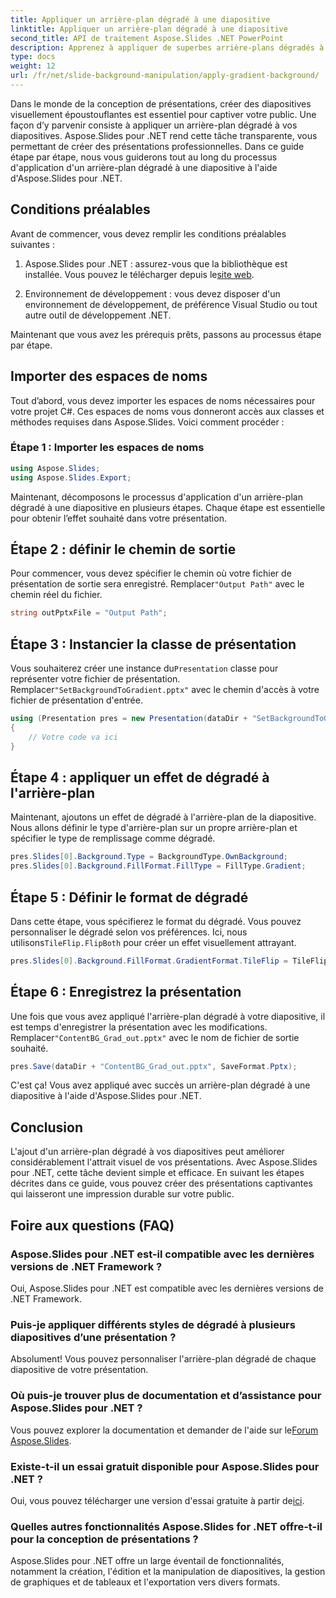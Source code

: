 ```yaml
---
title: Appliquer un arrière-plan dégradé à une diapositive
linktitle: Appliquer un arrière-plan dégradé à une diapositive
second_title: API de traitement Aspose.Slides .NET PowerPoint
description: Apprenez à appliquer de superbes arrière-plans dégradés à vos diapositives PowerPoint à l'aide d'Aspose.Slides pour .NET. Élevez vos présentations !
type: docs
weight: 12
url: /fr/net/slide-background-manipulation/apply-gradient-background/
---
```


Dans le monde de la conception de présentations, créer des diapositives visuellement époustouflantes est essentiel pour captiver votre public. Une façon d’y parvenir consiste à appliquer un arrière-plan dégradé à vos diapositives. Aspose.Slides pour .NET rend cette tâche transparente, vous permettant de créer des présentations professionnelles. Dans ce guide étape par étape, nous vous guiderons tout au long du processus d'application d'un arrière-plan dégradé à une diapositive à l'aide d'Aspose.Slides pour .NET.

## Conditions préalables

Avant de commencer, vous devez remplir les conditions préalables suivantes :

1.  Aspose.Slides pour .NET : assurez-vous que la bibliothèque est installée. Vous pouvez le télécharger depuis le[site web](https://releases.aspose.com/slides/net/).

2. Environnement de développement : vous devez disposer d'un environnement de développement, de préférence Visual Studio ou tout autre outil de développement .NET.

Maintenant que vous avez les prérequis prêts, passons au processus étape par étape.

## Importer des espaces de noms

Tout d’abord, vous devez importer les espaces de noms nécessaires pour votre projet C#. Ces espaces de noms vous donneront accès aux classes et méthodes requises dans Aspose.Slides. Voici comment procéder :

### Étape 1 : Importer les espaces de noms

```csharp
using Aspose.Slides;
using Aspose.Slides.Export;
```

Maintenant, décomposons le processus d'application d'un arrière-plan dégradé à une diapositive en plusieurs étapes. Chaque étape est essentielle pour obtenir l’effet souhaité dans votre présentation.

## Étape 2 : définir le chemin de sortie

 Pour commencer, vous devez spécifier le chemin où votre fichier de présentation de sortie sera enregistré. Remplacer`"Output Path"` avec le chemin réel du fichier.

```csharp
string outPptxFile = "Output Path";
```

## Étape 3 : Instancier la classe de présentation

 Vous souhaiterez créer une instance du`Presentation` classe pour représenter votre fichier de présentation. Remplacer`"SetBackgroundToGradient.pptx"` avec le chemin d'accès à votre fichier de présentation d'entrée.

```csharp
using (Presentation pres = new Presentation(dataDir + "SetBackgroundToGradient.pptx"))
{
    // Votre code va ici
}
```

## Étape 4 : appliquer un effet de dégradé à l'arrière-plan

Maintenant, ajoutons un effet de dégradé à l'arrière-plan de la diapositive. Nous allons définir le type d'arrière-plan sur un propre arrière-plan et spécifier le type de remplissage comme dégradé.

```csharp
pres.Slides[0].Background.Type = BackgroundType.OwnBackground;
pres.Slides[0].Background.FillFormat.FillType = FillType.Gradient;
```

## Étape 5 : Définir le format de dégradé

 Dans cette étape, vous spécifierez le format du dégradé. Vous pouvez personnaliser le dégradé selon vos préférences. Ici, nous utilisons`TileFlip.FlipBoth` pour créer un effet visuellement attrayant.

```csharp
pres.Slides[0].Background.FillFormat.GradientFormat.TileFlip = TileFlip.FlipBoth;
```

## Étape 6 : Enregistrez la présentation

 Une fois que vous avez appliqué l'arrière-plan dégradé à votre diapositive, il est temps d'enregistrer la présentation avec les modifications. Remplacer`"ContentBG_Grad_out.pptx"` avec le nom de fichier de sortie souhaité.

```csharp
pres.Save(dataDir + "ContentBG_Grad_out.pptx", SaveFormat.Pptx);
```

C'est ça! Vous avez appliqué avec succès un arrière-plan dégradé à une diapositive à l'aide d'Aspose.Slides pour .NET.

## Conclusion

L'ajout d'un arrière-plan dégradé à vos diapositives peut améliorer considérablement l'attrait visuel de vos présentations. Avec Aspose.Slides pour .NET, cette tâche devient simple et efficace. En suivant les étapes décrites dans ce guide, vous pouvez créer des présentations captivantes qui laisseront une impression durable sur votre public.

## Foire aux questions (FAQ)

### Aspose.Slides pour .NET est-il compatible avec les dernières versions de .NET Framework ?
Oui, Aspose.Slides pour .NET est compatible avec les dernières versions de .NET Framework.

### Puis-je appliquer différents styles de dégradé à plusieurs diapositives d’une présentation ?
Absolument! Vous pouvez personnaliser l'arrière-plan dégradé de chaque diapositive de votre présentation.

### Où puis-je trouver plus de documentation et d’assistance pour Aspose.Slides pour .NET ?
 Vous pouvez explorer la documentation et demander de l'aide sur le[Forum Aspose.Slides](https://forum.aspose.com/).

### Existe-t-il un essai gratuit disponible pour Aspose.Slides pour .NET ?
 Oui, vous pouvez télécharger une version d'essai gratuite à partir de[ici](https://releases.aspose.com/).

### Quelles autres fonctionnalités Aspose.Slides for .NET offre-t-il pour la conception de présentations ?
Aspose.Slides pour .NET offre un large éventail de fonctionnalités, notamment la création, l'édition et la manipulation de diapositives, la gestion de graphiques et de tableaux et l'exportation vers divers formats.
